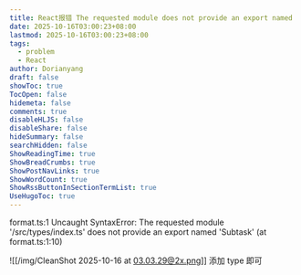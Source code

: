 ```yaml
---
title: React报错 The requested module does not provide an export named 'Subtask'
date: 2025-10-16T03:00:23+08:00
lastmod: 2025-10-16T03:00:23+08:00
tags:
  - problem
  - React
author: Dorianyang
draft: false
showToc: true
TocOpen: false
hidemeta: false
comments: true
disableHLJS: false
disableShare: false
hideSummary: false
searchHidden: false
ShowReadingTime: true
ShowBreadCrumbs: true
ShowPostNavLinks: true
ShowWordCount: true
ShowRssButtonInSectionTermList: true
UseHugoToc: true
---
```

format.ts:1 Uncaught SyntaxError: The requested module '/src/types/index.ts' does not provide an export named 'Subtask' (at format.ts:1:10)

![[/img/CleanShot 2025-10-16 at 03.03.29@2x.png]]
添加 type 即可